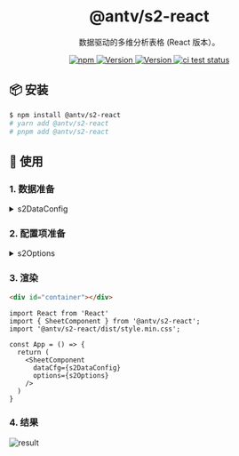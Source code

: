 <h1 align="center">@antv/s2-react</h1>

<div align="center">

数据驱动的多维分析表格 (React 版本）。

<p>
 <a href="https://www.npmjs.com/package/@antv/s2-react" title="npm">
    <img src="https://img.shields.io/npm/dm/@antv/s2-react.svg" alt="npm"/>
  </a>
  <a href="https://www.npmjs.com/package/@antv/s2-react" target="_blank">
    <img alt="Version" src="https://img.shields.io/npm/v/@antv/s2-react/latest.svg" alt="latest version">
  </a>
  <a href="https://www.npmjs.com/package/@antv/s2-react" target="_blank">
    <img alt="Version" src="https://img.shields.io/npm/v/@antv/s2-react/next.svg" alt="next version">
  </a>
   <a href="https://github.com/antvis/S2/actions/workflows/test.yml" target="_blank">
    <img src="https://github.com/antvis/S2/actions/workflows/test.yml/badge.svg" alt="ci test status"/>
  </a>
</p>

</div>

## 📦 安装

```bash
$ npm install @antv/s2-react
# yarn add @antv/s2-react
# pnpm add @antv/s2-react
```

## 🔨 使用

### 1. 数据准备

<details>
  <summary>s2DataConfig</summary>

```ts
const s2DataConfig = {
  fields: {
    rows: ['province', 'city'],
    columns: ['type'],
    values: ['price'],
  },
  data: [
     {
      province: '浙江',
      city: '杭州',
      type: '笔',
      price: '1',
    },
    {
      province: '浙江',
      city: '杭州',
      type: '纸张',
      price: '2',
    },
    {
      province: '浙江',
      city: '舟山',
      type: '笔',
      price: '17',
    },
    {
      province: '浙江',
      city: '舟山',
      type: '纸张',
      price: '0.5',
    },
    {
      province: '吉林',
      city: '长春',
      type: '笔',
      price: '8',
    },
    {
      province: '吉林',
      city: '白山',
      type: '笔',
      price: '9',
    },
    {
      province: '吉林',
      city: '长春',
      type: ' 纸张',
      price: '3',
    },
    {
      province: '吉林',
      city: '白山',
      type: '纸张',
      price: '1',
    },
  ],
};
```

</details>

### 2. 配置项准备

<details>
  <summary>s2Options</summary>

```ts
const s2Options = {
  width: 600,
  height: 480,
}
```

</details>

### 3. 渲染

```html
<div id="container"></div>
```

```tsx
import React from 'React'
import { SheetComponent } from '@antv/s2-react';
import '@antv/s2-react/dist/style.min.css';

const App = () => {
  return (
    <SheetComponent
      dataCfg={s2DataConfig}
      options={s2Options}
    />
  )
}
```

### 4. 结果

![result](https://gw.alipayobjects.com/zos/antfincdn/vCukbtVNvl/616f7ef1-e626-4225-99f8-dc8f6ca630dd.png)
